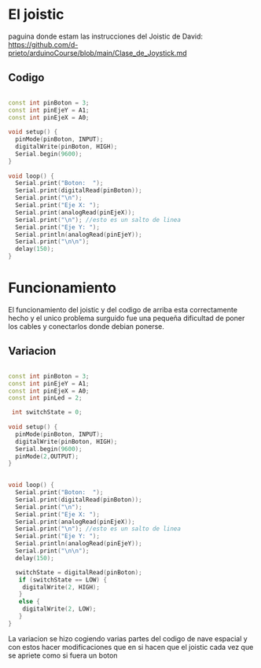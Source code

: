 # El joistic

paguina donde estam las instrucciones del Joistic de David: https://github.com/d-prieto/arduinoCourse/blob/main/Clase_de_Joystick.md


## Codigo

```C++

const int pinBoton = 3; 
const int pinEjeY = A1; 
const int pinEjeX = A0; 
 
void setup() {
  pinMode(pinBoton, INPUT);
  digitalWrite(pinBoton, HIGH);
  Serial.begin(9600);
}
 
void loop() {
  Serial.print("Boton:  ");
  Serial.print(digitalRead(pinBoton));
  Serial.print("\n");
  Serial.print("Eje X: ");
  Serial.print(analogRead(pinEjeX));
  Serial.print("\n"); //esto es un salto de linea
  Serial.print("Eje Y: ");
  Serial.println(analogRead(pinEjeY));
  Serial.print("\n\n");
  delay(150);
}
```
# Funcionamiento

El funcionamiento del joistic y del codigo de arriba esta correctamente hecho y el unico problema surguido fue una pequeña dificultad de poner los cables y conectarlos donde debian ponerse.


## Variacion

```C++

const int pinBoton = 3; 
const int pinEjeY = A1; 
const int pinEjeX = A0; 
const int pinLed = 2; 

 int switchState = 0;
 
void setup() {
  pinMode(pinBoton, INPUT);
  digitalWrite(pinBoton, HIGH);
  Serial.begin(9600);
  pinMode(2,OUTPUT);
}

 
void loop() {
  Serial.print("Boton:  ");
  Serial.print(digitalRead(pinBoton));
  Serial.print("\n");
  Serial.print("Eje X: ");
  Serial.print(analogRead(pinEjeX));
  Serial.print("\n"); //esto es un salto de linea
  Serial.print("Eje Y: ");
  Serial.println(analogRead(pinEjeY));
  Serial.print("\n\n");
  delay(150);

  switchState = digitalRead(pinBoton);
   if (switchState == LOW) {
    digitalWrite(2, HIGH);
   }
   else {
    digitalWrite(2, LOW);
   }
}
```

La variacion se hizo cogiendo varias partes del codigo de nave espacial y con estos hacer modificaciones que en si hacen que el joistic cada vez que se apriete como si fuera un boton


